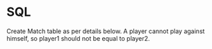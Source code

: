# SQL
Create Match table as per details below. A player cannot play against himself, so player1 should not be equal to player2.
